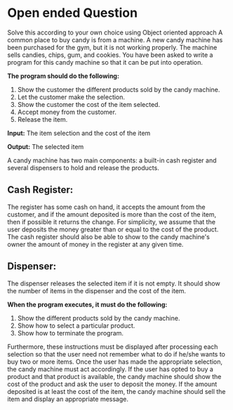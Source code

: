 # Open ended Question

Solve this according to your own choice using Object oriented approach A common place to buy candy is from a machine. A new candy machine has been purchased for the gym, but it is not working properly. The machine sells candies, chips, gum, and cookies. You have been asked to write a program for this candy machine so that it can be put into operation. 

<b> The program should do the following: </b>

1. Show the customer the different products sold by the candy machine. 
2. Let the customer make the selection. 
3. Show the customer the cost of the item selected. 
4. Accept money from the customer. 
5. Release the item.

<b> Input:</b> The item selection and the cost of the item

<b> Output:</b> The selected item

A candy machine has two main components: a built-in cash register and several dispensers to hold and release the products. 

## Cash Register: 
The register has some cash on hand, it accepts the amount from the customer, and if the amount deposited is more than the cost of the item, then if possible it returns the change. For simplicity, we assume that the user deposits the money greater than or equal to the cost of the product. The cash register should also be able to show to the candy machine's owner the amount of money in the register at any given time.

## Dispenser: 
The dispenser releases the selected item if it is not empty. It should show the number of items in the dispenser and the cost of the item. 

<b>When the program executes, it must do the following:</b>
1. Show the different products sold by the candy machine. 
2. Show how to select a particular product.
3. Show how to terminate the program. 

Furthermore, these instructions must be displayed after processing each selection so that the user need not remember what to do if he/she wants to buy two or more items. Once the user has made the appropriate selection, the candy machine must act accordingly. If the user has opted to buy a product and that product is available, the candy machine should show the cost of the product and ask the user to deposit the money. If the amount deposited is at least the cost of the item, the candy machine should sell the item and display an appropriate message.

